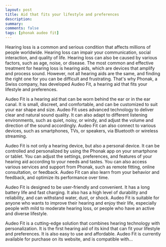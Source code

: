 ```yaml
---
layout: post
title: Aid that fits your lifestyle and preferences
description:
summary:
comments: false
tags: [phonak audeo fit]
---
```

Hearing loss is a common and serious condition that affects millions of people worldwide. Hearing loss can impair your communication, social interaction, and quality of life. Hearing loss can also be caused by various factors, such as age, noise, or disease. The most common and effective treatment for hearing loss is hearing aids, which are devices that amplify and process sound. However, not all hearing aids are the same, and finding the right one for you can be difficult and frustrating. That's why Phonak, a Swiss company, has developed Audeo Fit, a hearing aid that fits your lifestyle and preferences.

Audeo Fit is a hearing aid that can be worn behind the ear or in the ear canal. It is small, discreet, and comfortable, and can be customized to suit your ear shape and size. Audeo Fit uses advanced technology to deliver clear and natural sound quality. It can also adapt to different listening environments, such as quiet, noisy, or windy, and adjust the volume and direction of the sound accordingly. Audeo Fit can also connect to various devices, such as smartphones, TVs, or speakers, via Bluetooth or wireless streaming.

Audeo Fit is not only a hearing device, but also a personal device. It can be controlled and personalized by using the Phonak app on your smartphone or tablet. You can adjust the settings, preferences, and features of your hearing aid according to your needs and tastes. You can also access various services and support from Phonak, such as remote fitting, online consultation, or feedback. Audeo Fit can also learn from your behavior and feedback, and optimize its performance over time.

Audeo Fit is designed to be user-friendly and convenient. It has a long battery life and fast charging. It also has a high level of durability and reliability, and can withstand water, dust, or shock. Audeo Fit is suitable for anyone who wants to improve their hearing and enjoy their life, especially people with mild to moderate hearing loss, or people who have an active and diverse lifestyle.

Audeo Fit is a cutting-edge solution that combines hearing technology with personalization. It is the first hearing aid of its kind that can fit your lifestyle and preferences. It is also easy to use and affordable. Audeo Fit is currently available for purchase on its website, and is compatible with...
